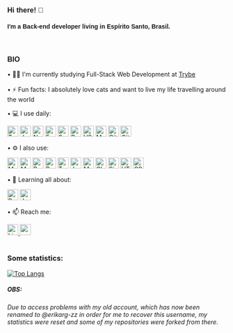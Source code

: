 **<h3 align="left" style="font-family: Arial;"> Hi there! :wave: </h3>**

<h4 align="left" style="font-family: Arial;">I'm a Back-end developer living in Espírito Santo, Brasil.</h4>
<br/>

<h3 align="left" style="font-family: Arial;">BIO</h3>

• :woman_student: I'm currently studying Full-Stack Web Development at <a href="https://www.betrybe.com/">Trybe</a>
<br/>
<br/>
• :zap: Fun facts: I absolutely love cats and want to live my life travelling around the world
<br/>

• 💻 I use daily:

<img alt="TypeScript" src="https://img.shields.io/badge/typescript-%23007ACC.svg?style=for-the-badge&logo=typescript&logoColor=white" height="25"/> <img alt="JavaScript" src="https://img.shields.io/badge/JavaScript-F7DF1E?style=for-the-badge&logo=javascript&logoColor=black" height="25"/> <img alt="Node.js" src="https://img.shields.io/badge/node.js-6DA55F?style=for-the-badge&logo=node.js&logoColor=white" height="25"/> <img alt="Express.js" src="https://img.shields.io/badge/express.js-%23404d59.svg?style=for-the-badge&logo=express&logoColor=%2361DAFB" height="25"/> <img alt="Sequelize" src="https://img.shields.io/badge/sequelize-323330?style=for-the-badge&logo=sequelize&logoColor=blue" height="25"/> <img alt="Docker" src="https://img.shields.io/badge/docker-%230db7ed.svg?style=for-the-badge&logo=docker&logoColor=white" height="25"/> <img alt="VSCode" src="https://img.shields.io/badge/Visual%20Studio%20Code-0078d7.svg?style=for-the-badge&logo=visual-studio-code&logoColor=white" height="25"/> <img alt="Manjaro" src="https://img.shields.io/badge/manjaro-35BF5C?style=for-the-badge&logo=manjaro&logoColor=white" height="25"/> <img alt="GitHub" src="https://img.shields.io/badge/GitHub-100000?style=for-the-badge&logo=github&logoColor=white" height="25"/> <img alt="Git" src="https://img.shields.io/badge/git-%23F05033.svg?style=for-the-badge&logo=git&logoColor=white" height="25"/> 

• :gear: I also use:

<img alt="MySQL" src="https://img.shields.io/badge/MySQL-005C84?style=for-the-badge&logo=mysql&logoColor=white" height="25"/> <img alt="MongoDB" src="https://img.shields.io/badge/MongoDB-4EA94B?style=for-the-badge&logo=mongodb&logoColor=white" height="25"/> <img alt="React" src="https://img.shields.io/badge/react-%2320232a.svg?style=for-the-badge&logo=react&logoColor=%2361DAFB" height="25"/> <img alt="Redux" src="https://img.shields.io/badge/redux-%23593d88.svg?style=for-the-badge&logo=redux&logoColor=white" height="25"/> <img alt="Testing Library" src="https://img.shields.io/badge/testing%20library-323330?style=for-the-badge&logo=testing-library&logoColor=red" height="25"/> <img alt="Jest" src="https://img.shields.io/badge/Jest-323330?style=for-the-badge&logo=Jest&logoColor=red" height="25"/> <img alt="Mocha" src="https://img.shields.io/badge/mocha.js-323330?style=for-the-badge&logo=mocha&logoColor=Brown" height="25"/> <img alt="Chai" src="https://img.shields.io/badge/chai.js-323330?style=for-the-badge&logo=chai&logoColor=red" height="25"/> <img alt="Sinon" src="https://img.shields.io/badge/sinon.js-323330?style=for-the-badge&logo=sinon" height="25"/> <img alt="HTML5" src="https://img.shields.io/badge/html5-%23E34F26.svg?style=for-the-badge&logo=html5&logoColor=white" height="25"/> <img alt="CSS" src="https://img.shields.io/badge/css3-%231572B6.svg?style=for-the-badge&logo=css3&logoColor=white" height="25"/>

• :seedling: Learning all about:

<img alt="Python" src="https://img.shields.io/badge/Python-14354C?style=for-the-badge&logo=python&logoColor=white" height="25" /> <img alt="Java" src="https://img.shields.io/badge/Java-ED8B00?style=for-the-badge&logo=openjdk&logoColor=white" height="25"/> 

• :mailbox: Reach me:

<a href="https://www.linkedin.com/in/erg1101">
<img alt="Linkedin" src="https://img.shields.io/badge/LinkedIn-0077B5?style=for-the-badge&logo=linkedin&logoColor=white" height="25">
</a> <a href="mailto:erikatrue@gmail.com">
  <img src="https://img.shields.io/badge/Gmail-D14836?style=for-the-badge&logo=gmail&logoColor=white" height="25">
</a>
<br/>
<br/>

<h3>Some statistics:</h3>

[![Top Langs](https://github-readme-stats.vercel.app/api/top-langs/?username=erikarg)](https://github.com/erikarg/github-readme-stats)


##### OBS:
###### Due to access problems with my old account, which has now been renamed to @erikarg-zz in order for me to recover this username, my statistics were reset and some of my repositories were forked from there.
